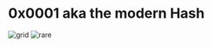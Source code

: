 # 0x0001 aka the modern Hash

![grid](https://cdn.discordapp.com/attachments/783202537275654188/819250308394778633/colors_wip.jpg)
![rare](https://cdn.discordapp.com/attachments/783202537275654188/819971878592053279/download.png)
